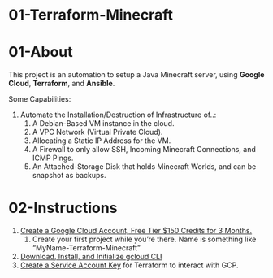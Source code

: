 # 01-Terraform-Minecraft

# 01-About

This project is an automation to setup a Java Minecraft server, using **Google Cloud**, **Terraform**, and **Ansible**.

Some Capabilities:

1. Automate the Installation/Destruction of Infrastructure of..:
    1. A Debian-Based VM instance in the cloud.
    2. A VPC Network (Virtual Private Cloud).
    3. Allocating a Static IP Address for the VM.
    4. A Firewall to only allow SSH, Incoming Minecraft Connections, and ICMP Pings.
    5. An Attached-Storage Disk that holds Minecraft Worlds, and can be snapshot as backups.

# 02-Instructions

1. [Create a Google Cloud Account, Free Tier $150 Credits for 3 Months.](https://cloud.google.com/free)
    1. Create your first project while you’re there. Name is something like “MyName-Terraform-Minecraft”
2. [Download, Install, and Initialize gcloud CLI](https://cloud.google.com/sdk/gcloud#download_and_install_the)
3. [Create a Service Account Key](https://console.cloud.google.com/apis/credentials/serviceaccountkey) for Terraform to interact with GCP.